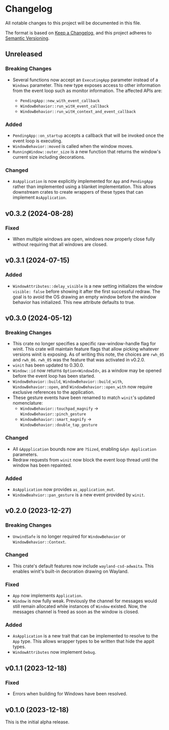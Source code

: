 # Changelog

All notable changes to this project will be documented in this file.

The format is based on [Keep a Changelog](https://keepachangelog.com/en/1.0.0/),
and this project adheres to [Semantic Versioning](https://semver.org/spec/v2.0.0.html).

## Unreleased

### Breaking Changes

- Several functions now accept an `ExecutingApp` parameter instead of a
  `Windows` parameter. This new type exposes access to other information from
  the event loop such as monitor information. The affected APIs are:

  - `PendingApp::new_with_event_callback`
  - `WindowBehavior::run_witH_event_callback`
  - `WindowBehavior::run_witH_context_and_event_callback`

### Added

- `PendingApp::on_startup` accepts a callback that will be invoked once the
  event loop is executing.
- `WindowBehavior::moved` is called when the window moves.
- `RunningWindow::outer_size` is a new function that returns the window's
  current size including decorations.

### Changed

- `AsApplication` is now explicitly implemented for `App` and `PendingApp`
  rather than implemented using a blanket implementation. This allows downstream
  crates to create wrappers of these types that can implement `AsApplication`.

## v0.3.2 (2024-08-28)

### Fixed

- When multiple windows are open, windows now properly close fully without
  requiring that all windows are closed.

## v0.3.1 (2024-07-15)

### Added

- `WindowAttributes::delay_visible` is a new setting initializes the window
  `visible: false` before showing it after the first successful redraw. The goal
  is to avoid the OS drawing an empty window before the window behavior has
  initialized. This new attribute defaults to true.

## v0.3.0 (2024-05-12)

### Breaking Changes

- This crate no longer specifies a specific raw-window-handle flag for winit.
  This crate will maintain feature flags that allow picking whatever versions
  winit is exposing. As of writing this note, the choices are `rwh_05` and
  `rwh_06`. `rwh_05` was the feature that was activated in v0.2.0.
- `winit` has been updated to 0.30.0.
- `Window::id` now returns `Option<WindowId>`, as a window may be opened before
  the event loop has been started.
- `WindowBehavior::build`, `WindowBehavior::build_with`, `WindowBehavior::open`,
  and `WindowBehavior::open_with` now require exclusive references to the
  application.
- These gesture events have been renamed to match `winit`'s updated nomenclature:
  - `WindowBehavior::touchpad_magnify` -> `WindowBehavior::pinch_gesture`
  - `WindowBehavior::smart_magnify` -> `WindowBehavior::double_tap_gesture`

### Changed

- All `&Appplication` bounds now are `?Sized`, enabling `&dyn Application`
  parameters.
- Redraw requests from `winit` now block the event loop thread until the window
  has been repainted.

### Added

- `AsApplication` now provides `as_application_mut`.
- `WindowBeahvior::pan_gesture` is a new event provided by `winit`.

## v0.2.0 (2023-12-27)

### Breaking Changes

- `UnwindSafe` is no longer required for `WindowBehavior` or
  `WindowBehavior::Context`.

### Changed

- This crate's default features now include `wayland-csd-adwaita`. This enables
  winit's built-in decoration drawing on Wayland.

### Fixed

- `App` now implements `Application`.
- `Window` is now fully weak. Previously the channel for messages would still
  remain allocated while instances of `Window` existed. Now, the messages
  channel is freed as soon as the window is closed.

### Added

- `AsApplication` is a new trait that can be implemented to resolve to the `App`
  type. This allows wrapper types to be written that hide the appit types.
- `WindowAttributes` now implement `Debug`.

## v0.1.1 (2023-12-18)

### Fixed

- Errors when building for Windows have been resolved.

## v0.1.0 (2023-12-18)

This is the initial alpha release.
